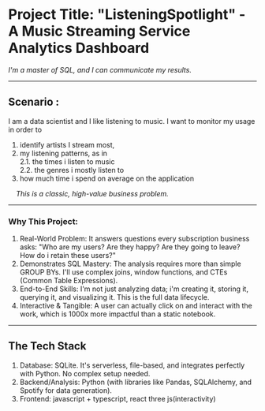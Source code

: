 # Project Title: "ListeningSpotlight" - A Music Streaming Service Analytics Dashboard 

_I'm a master of SQL, and I can communicate my results._

---
## Scenario : 
I am a data scientist and I like listening to music. I want to monitor my usage in order to 
1. identify artists I stream most,
2. my listening patterns, as in  
  2.1. the times i listen to music  
  2.2. the genres i mostly listen to  
3. how much time i spend on average on the application

&nbsp;&nbsp;&nbsp;&nbsp;_This is a classic, high-value business problem._

---
### Why This Project:
1. Real-World Problem: It answers questions every subscription business asks: "Who are my users? Are they happy? Are they going to leave? How do i retain these users?"
2. Demonstrates SQL Mastery: The analysis requires more than simple GROUP BYs. I'll use complex joins, window functions, and CTEs (Common Table Expressions).
3. End-to-End Skills: I'm not just analyzing data; i'm creating it, storing it, querying it, and visualizing it. This is the full data lifecycle.
4. Interactive & Tangible: A user can actually click on and interact with the work, which is 1000x more impactful than a static notebook.

---
## The Tech Stack
1. Database: SQLite. It's serverless, file-based, and integrates perfectly with Python. No complex setup needed.
2. Backend/Analysis: Python (with libraries like Pandas, SQLAlchemy, and Spotify for data generation).
3. Frontend: javascript + typescript, react three js(interactivity)
